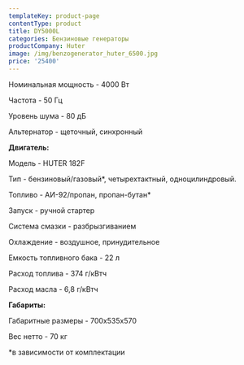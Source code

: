 ```yaml
---
templateKey: product-page
contentType: product
title: DY5000L
categories: Бензиновые генераторы
productCompany: Huter
image: /img/benzogenerator_huter_6500.jpg
price: '25400'
---
```

Номинальная мощность - 4000 Вт

Частота - 50 Гц

Уровень шума - 80 дБ

Альтернатор - щеточный, синхронный

**Двигатель:**

Модель - HUTER 182F

Тип - бензиновый/газовый*, четырехтактный, одноцилиндровый.

Топливо - АИ-92/пропан, пропан-бутан*

Запуск - ручной стартер

Система смазки - разбрызгиванием

Охлаждение - воздушное, принудительное

Емкость топливного бака - 22 л

Расход топлива - 374 г/кВтч

Расход масла - 6,8 г/кВтч

**Габариты:**

Габаритные размеры - 700х535х570

Вес нетто - 70 кг

\*в зависимости от комплектации
